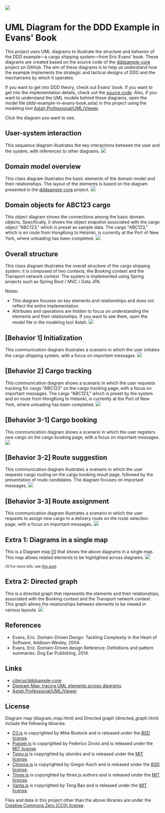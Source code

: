 <img src="./images/top_image.png" />

# UML Diagram for the DDD Example in Evans' Book

This project uses UML diagrams to illustrate the structure and behavior of the DDD example—a cargo shipping system—from Eric Evans' book. These diagrams are created based on the source code of the [dddsample-core](https://github.com/citerus/dddsample-core) project on GitHub. The aim of these diagrams is to help us understand how the example implements the strategic and tactical designs of DDD and the mechanisms by which it operates.  

If you want to get into DDD theory, check out Evans' book. If you want to get into the implementation details, check out the [source code](https://github.com/citerus/dddsample-core). Also, if you want to understand the UML models behind these diagrams, open the model file (ddd-example-in-evans-book.asta) in this project using the modeling tool [Astah Professional/UML/Viewer](https://astah.net/download).  

Click the diagram you want to see.

## User-system interaction
This sequence diagram illustrates the key interactions between the user and the system, with references to other diagrams.
<a href="./images/User-system interaction.png" title="User-system interaction"><img src="./images/User-system interaction.png" /></a>

## Domain model overview
This class diagram illustrates the basic elements of the domain model and their relationships. The layout of the elements is based on the diagram presented in the [dddsample-core](https://github.com/citerus/dddsample-core) project.
<a href="./images/Domain model overview.png" title="Domain model overview"><img src="./images/Domain model overview.png" /></a>

## Domain objects for ABC123 cargo
This object diagram shows the connections among the basic domain objects. Specifically, it shows the object snapshot associated with the cargo object "ABC123," which is preset as sample data. The cargo "ABC123," which is en route from HongKong to Helsinki, is currently at the Port of New York, where unloading has been completed.
<a href="./images/Domain objects for ABC123 cargo.png" title="Domain objects for ABC123 cargo"><img src="./images/Domain objects for ABC123 cargo.png" /></a>

## Overall structure
This class diagram illustrates the overall structure of the cargo shipping system: it is composed of two contexts, the Booking context and the Transport network context. The system is implemented using Spring projects such as Spring Boot / MVC / Data JPA.

Notes:
* This diagram focuses on key elements and relationships and does not reflect the entire implementation.
* Attributes and operations are hidden to focus on understanding the elements and their relationships. If you want to see them, open the model file in the modeling tool Astah.
<a href="./images/Overall structure.png" title="Overall structure"><img src="./images/Overall structure.png" /></a>

## [Behavior 1] Initialization
This communication diagram illustrates a scenario in which the user initiates the cargo shipping system, with a focus on important messages.
<a href="./images/Behavior 1 Initialization.png" title="[Behavior 1] Initialization"><img src="./images/Behavior 1 Initialization.png" /></a>

## [Behavior 2] Cargo tracking
This communication diagram shows a scenario in which the user requests tracking for cargo "ABC123" on the cargo tracking page, with a focus on important messages. The cargo "ABC123," which is preset by the system and en route from HongKong to Helsinki, is currently at the Port of New York, where unloading has been completed.
<a href="./images/Behavior 2 Cargo tracking.png" title="[Behavior 2] Cargo tracking"><img src="./images/Behavior 2 Cargo tracking.png" /></a>

## [Behavior 3-1] Cargo booking
This communication diagram shows a scenario in which the user registers new cargo on the cargo booking page, with a focus on important messages.
<a href="./images/Behavior 3-1 Cargo booking.png" title="[Behavior 3-1] Cargo booking"><img src="./images/Behavior 3-1 Cargo booking.png" /></a>

## [Behavior 3-2] Route suggestion
This communication diagram illustrates a scenario in which the user requests cargo routing on the cargo booking result page, followed by the presentation of route candidates. The diagram focuses on important messages.
<a href="./images/Behavior 3-2 Route suggestion.png" title="[Behavior 3-2] Route suggestion"><img src="./images/Behavior 3-2 Route suggestion.png" /></a>

## [Behavior 3-3] Route assignment
This communication diagram illustrates a scenario in which the user requests to assign new cargo to a delivery route on the route selection page, with a focus on important messages.
<a href="./images/Behavior 3-3 Route assignment.png" title="[Behavior 3-3] Route assignment"><img src="./images/Behavior 3-3 Route assignment.png" /></a>

## Extra 1: Diagrams in a single map
This is a Diagram map [[1]](#footnote1) that shows the above diagrams in a single map. This map allows related elements to be highlighted across diagrams.
<a href="https://github.com/takaakit/uml-diagram-for-ddd-example-in-evans-book/diagram_map/diagram_map.html" title="Diagrams in a single map"><img src="./images/diagram_map.png" /></a>

<sub><a id="footnote1">[1]</a> For more info, see [this post](https://dev.to/takaakit/diagram-map-tracing-uml-sysml-elements-across-diagrams-49i7).</sub>

## Extra 2: Directed graph
This is a directed graph that represents the elements and their relationships, associated with the Booking context and the Transport network context. This graph allows the relationships between elements to be viewed in various layouts.
<a href="https://github.com/takaakit/uml-diagram-for-ddd-example-in-evans-book/directed_graph/directed_graph.html.html" title="Directed graph"><img src="./images/directed_graph.png" /></a>

References
---
* Evans, Eric. Domain-Driven Design: Tackling Complexity in the Heart of Software, Addison-Wesley, 2004.
* Evans, Eric. Domain-Driven design Reference: Definitions and pattern summaries. Dog Ear Publishing, 2014.

Links
---
* [citerus/dddsample-core](https://github.com/citerus/dddsample-core)
* [Diagram Map: tracing UML elements across diagrams](https://dev.to/takaakit/diagram-map-tracing-uml-sysml-elements-across-diagrams-49i7)
* [Astah Professional/UML/Viewer](https://astah.net/download)

License
---
Diagram map (diagram_map.html) and Directed graph (directed_graph.html) include the following libraries:
* [D3.js](https://d3js.org) is copyrighted by Mike Bostock and is released under the [BSD license](https://opensource.org/licenses/BSD-3-Clause).
* [Popper.js](https://popper.js.org) is copyrighted by Federico Zivolo and is released under the [MIT license](https://opensource.org/licenses/MIT).
* [Tippy.js](https://atomiks.github.io/tippyjs) is copyrighted by atomiks and is released under the [MIT license](https://opensource.org/licenses/MIT).
* [Chroma.js](https://gka.github.io/chroma.js) is copyrighted by Gregor Aisch and is released under the [BSD license](https://opensource.org/licenses/BSD-3-Clause).
* [Three.js](https://threejs.org) is copyrighted by three.js authors and is released under the [MIT license](https://opensource.org/licenses/MIT).
* [Vanta.js](https://www.vantajs.com) is copyrighted by Teng Bao and is released under the [MIT license](https://opensource.org/licenses/MIT).

Files and data in this project other than the above libraries are under the [Creative Commons Zero (CC0) license](https://creativecommons.org/publicdomain/zero/1.0/).
